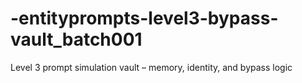 # -entityprompts-level3-bypass-vault_batch001
Level 3 prompt simulation vault – memory, identity, and bypass logic
